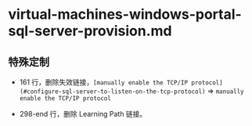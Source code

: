 # virtual-machines-windows-portal-sql-server-provision.md

## 特殊定制

* 161 行，删除失效链接，`[manually enable the TCP/IP protocol](#configure-sql-server-to-listen-on-the-tcp-protocol)` => `manually enable the TCP/IP protocol`

* 298-end 行，删除 Learning Path 链接。